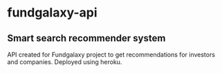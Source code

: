 # fundgalaxy-api
 
## Smart search recommender system

  API created for Fundgalaxy project to get recommendations for investors and companies. Deployed using heroku.
